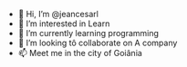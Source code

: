 - 👋 Hi, I’m @jeancesarl
- 👀 I’m interested in Learn
- 🌱 I’m currently learning programming
- 💞️ I’m looking tô  collaborate on A company
- 📫 Meet me in the city of Goiânia

<!---

jeancesarl/jeancesarl is a ✨ special ✨ repository because its `README.md` (this file) appears on your GitHub profile.
You can click the Preview link to take a look at your changes.
--->
